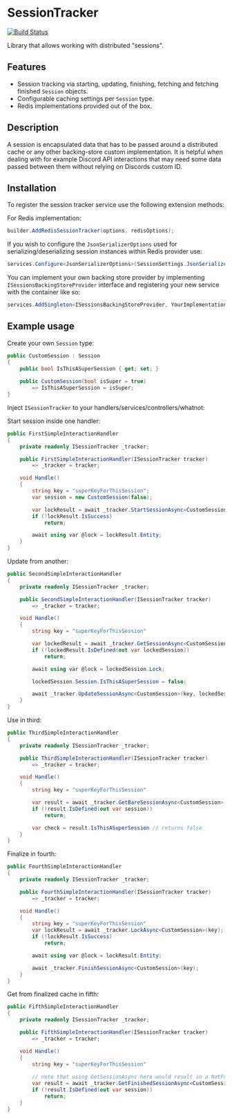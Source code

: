 # SessionTracker

[![Build Status](https://github.com/MikyM/SessionTracker/actions/workflows/release.yml/badge.svg)](https://github.com/MikyM/SessionTracker/actions)

Library that allows working with distributed "sessions".

## Features

- Session tracking via starting, updating, finishing, fetching and fetching finished `Session` objects.
- Configurable caching settings per `Session` type.
- Redis implementations provided out of the box.

## Description

A session is encapsulated data that has to be passed around a distributed cache or any other backing-store custom implementation. It is helpful when dealing with for example Discord API interactions that may need some data passed between them without relying on Discords custom ID.

## Installation

To register the session tracker service use the following extension methods:

For Redis implementation:
```csharp
builder.AddRedisSessionTracker(options, redisOptions);
```
If you wish to configure the `JsonSerializerOptions` used for serializing/deserializing session instances within Redis provider use:
```csharp
services.Configure<JsonSerializerOptions>(SessionSettings.JsonSerializerName, yourOptions);
```

You can implement your own backing store provider by implementing `ISessionsBackingStoreProvider` interface and registering your new service with the container like so:
```csharp
services.AddSingleton<ISessionsBackingStoreProvider, YourImplementationType>;
```

## Example usage

Create your own `Session` type:
```csharp
public CustomSession : Session
{
    public bool IsThisASuperSession { get; set; }
    
    public CustomSession(bool isSuper = true)
        => IsThisASuperSession = isSuper;
}
```

Inject `ISessionTracker` to your handlers/services/controllers/whatnot:

Start session inside one handler:
```csharp
public FirstSimpleInteractionHandler
{
    private readonly ISessionTracker _tracker;

    public FirstSimpleInteractionHandler(ISessionTracker tracker)
        => _tracker = tracker;

    void Handle()
    {
        string key = "superKeyForThisSession";
        var session = new CustomSession(false);

        var lockResult = await _tracker.StartSessionAsync<CustomSession>(key, session);
        if (!lockResult.IsSuccess)
            return;

        await using var @lock = lockResult.Entity;
    }
}
```

Update from another:
```csharp
public SecondSimpleInteractionHandler
{
    private readonly ISessionTracker _tracker;

    public SecondSimpleInteractionHandler(ISessionTracker tracker)
        => _tracker = tracker;

    void Handle()
    {
        string key = "superKeyForThisSession"

        var lockedResult = await _tracker.GetSessionAsync<CustomSession>(key);
        if (!lockedResult.IsDefined(out var lockedSession))
            return;

        await using var @lock = lockedSession.Lock;

        lockedSession.Session.IsThisASuperSession = false;

        await _tracker.UpdateSessionAsync<CustomSession>(key, lockedSession.Session);
    }
}
```

Use in third:
```csharp
public ThirdSimpleInteractionHandler
{
    private readonly ISessionTracker _tracker;

    public ThirdSimpleInteractionHandler(ISessionTracker tracker)
        => _tracker = tracker;

    void Handle()
    {
        string key = "superKeyForThisSession"

        var result = await _tracker.GetBareSessionAsync<CustomSession>(key);
        if (!result.IsDefined(out var session))
            return;

        var check = result.IsThisASuperSession // returns false
    }
}
```

Finalize in fourth:
```csharp
public FourthSimpleInteractionHandler
{
    private readonly ISessionTracker _tracker;

    public FourthSimpleInteractionHandler(ISessionTracker tracker)
        => _tracker = tracker;

    void Handle()
    {
        string key = "superKeyForThisSession"
        var lockResult = await _tracker.LockAsync<CustomSession>(key);
        if (!lockResult.IsSuccess)
            return;

        await using var @lock = lockResult.Entity;

        await _tracker.FinishSessionAsync<CustomSession>(key);
    }
}
```

Get from finalized cache in fifth:
```csharp
public FifthSimpleInteractionHandler
{
    private readonly ISessionTracker _tracker;

    public FifthSimpleInteractionHandler(ISessionTracker tracker)
        => _tracker = tracker;

    void Handle()
    {
        string key = "superKeyForThisSession"
        
        // note that using GetSessionAsync here would result in a NotFoundError
        var result = await _tracker.GetFinishedSessionAsync<CustomSession>(key);
        if (!result.IsDefined(out var session))
            return;
    }
}
```